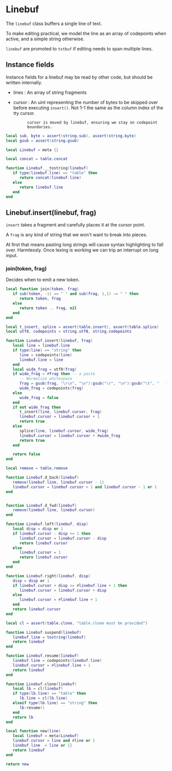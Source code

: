 # Linebuf


The ``linebuf`` class buffers a single line of text.


To make editing practical, we model the line as an array of codepoints when
active, and a simple string otherwise.


``linebuf`` are promoted to ``txtbuf`` if editing needs to span multiple lines.


## Instance fields


Instance fields for a linebuf may be read by other code, but should be written
internally.


- lines :  An array of string fragments


- cursor :  An uint representing the number of bytes to be skipped over
            before executing ``insert()``.  Not 1-1 the same as the column
            index of the tty cursor.


            cursor is moved by linebuf, ensuring we stay on codepoint
            boundaries.
```lua
local sub, byte = assert(string.sub), assert(string.byte)
local gsub = assert(string.gsub)
```
```lua
local Linebuf = meta {}
```
```lua
local concat = table.concat

function Linebuf.__tostring(linebuf)
   if type(linebuf.line) == "table" then
      return concat(linebuf.line)
   else
      return linebuf.line
   end
end
```
## Linebuf.insert(linebuf, frag)

``insert`` takes a fragment and carefully places it at the cursor point.


A ``frag`` is any kind of string that we won't want to break into pieces.


At first that means pasting long strings will cause syntax highlighting to
fall over. Harmlessly.  Once lexing is working we can trip an interrupt on
long input.


### join(token, frag)

Decides when to emit a new token.

```lua
local function join(token, frag)
   if sub(token, -1) == " " and sub(frag, 1,1) ~= " " then
      return token, frag
   else
      return token .. frag, nil
   end
end

local t_insert, splice = assert(table.insert), assert(table.splice)
local utf8, codepoints = string.utf8, string.codepoints

function Linebuf.insert(linebuf, frag)
   local line = linebuf.line
   if type(line) == "string" then
      line = codepoints(line)
      linebuf.line = line
   end
   local wide_frag = utf8(frag)
   if wide_frag < #frag then -- a paste
      -- Normalize whitespace
      frag = gsub(frag, "\r\n", "\n"):gsub("\r", "\n"):gsub("\t", "   ")
      wide_frag = codepoints(frag)
   else
      wide_frag = false
   end
   if not wide_frag then
      t_insert(line, linebuf.cursor, frag)
      linebuf.cursor = linebuf.cursor + 1
      return true
   else
      splice(line, linebuf.cursor, wide_frag)
      linebuf.cursor = linebuf.cursor + #wide_frag
      return true
   end

   return false
end

local remove = table.remove

function Linebuf.d_back(linebuf)
   remove(linebuf.line, linebuf.cursor - 1)
   linebuf.cursor = linebuf.cursor > 1 and linebuf.cursor - 1 or 1
end


function Linebuf.d_fwd(linebuf)
   remove(linebuf.line, linebuf.cursor)
end

function Linebuf.left(linebuf, disp)
   local disp = disp or 1
   if linebuf.cursor - disp >= 1 then
      linebuf.cursor = linebuf.cursor - disp
      return linebuf.cursor
   else
      linebuf.cursor = 1
      return linebuf.cursor
   end
end

function Linebuf.right(linebuf, disp)
   disp = disp or 1
   if linebuf.cursor + disp <= #linebuf.line + 1 then
      linebuf.cursor = linebuf.cursor + disp
   else
      linebuf.cursor = #linebuf.line + 1
   end
   return linebuf.cursor
end
```
```lua
local cl = assert(table.clone, "table.clone must be provided")

function Linebuf.suspend(linebuf)
   linebuf.line = tostring(linebuf)
   return linebuf
end

function Linebuf.resume(linebuf)
   linebuf.line = codepoints(linebuf.line)
   linebuf.cursor = #linebuf.line + 1
   return linebuf
end
```
```lua
function Linebuf.clone(linebuf)
   local lb = cl(linebuf)
   if type(lb.line) == "table" then
      lb.line = cl(lb.line)
   elseif type(lb.line) == "string" then
      lb:resume()
   end
   return lb
end
```
```lua
local function new(line)
   local linebuf = meta(Linebuf)
   linebuf.cursor = line and #line or 1
   linebuf.line  = line or {}
   return linebuf
end
```
```lua
return new
```
